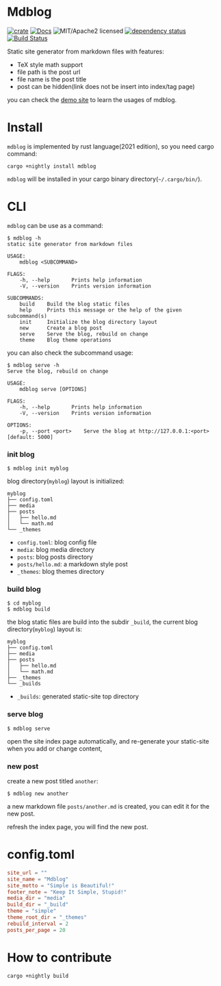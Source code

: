 # Mdblog

[![crate][crate-image]][crate-link]
[![Docs][docs-image]][docs-link]
![MIT/Apache2 licensed][license-image]
[![dependency status][deps-image]][deps-link]
[![Build Status][travis-image]][travis-link]

[crate-image]: https://img.shields.io/crates/v/mdblog.svg
[crate-link]: https://crates.io/crates/mdblog
[docs-image]: https://docs.rs/mdblog/badge.svg
[docs-link]: https://docs.rs/mdblog
[license-image]: https://img.shields.io/crates/l/mdblog.svg
[deps-image]: https://deps.rs/repo/github/fugangqiang/mdblog.rs/status.svg
[deps-link]: https://deps.rs/repo/github/fugangqiang/mdblog.rs
[travis-image]: https://travis-ci.org/FuGangqiang/mdblog.rs.svg?branch=master
[travis-link]: https://travis-ci.org/FuGangqiang/mdblog.rs

Static site generator from markdown files with features:

* TeX style math support
* file path is the post url
* file name is the post title
* post can be hidden(link does not be insert into index/tag page)

you can check the [demo site](https://fugangqiang.github.io/mdblog.rs/)
to learn the usages of mdblog.


# Install

`mdblog` is implemented by rust language(2021 edition), so you need cargo command:

```
cargo +nightly install mdblog
```

`mdblog` will be installed in your cargo binary directory(`~/.cargo/bin/`).


# CLI

`mdblog` can be use as a command:

```
$ mdblog -h
static site generator from markdown files

USAGE:
    mdblog <SUBCOMMAND>

FLAGS:
    -h, --help       Prints help information
    -V, --version    Prints version information

SUBCOMMANDS:
    build    Build the blog static files
    help     Prints this message or the help of the given subcommand(s)
    init     Initialize the blog directory layout
    new      Create a blog post
    serve    Serve the blog, rebuild on change
    theme    Blog theme operations
```

you can also check the subcommand usage:

```
$ mdblog serve -h
Serve the blog, rebuild on change

USAGE:
    mdblog serve [OPTIONS]

FLAGS:
    -h, --help       Prints help information
    -V, --version    Prints version information

OPTIONS:
    -p, --port <port>    Serve the blog at http://127.0.0.1:<port> [default: 5000]
```


### init blog

```
$ mdblog init myblog
```

blog directory(`myblog`) layout is initialized:

```
myblog
├── config.toml
├── media
├── posts
│   ├── hello.md
│   └── math.md
└── _themes
```

* `config.toml`: blog config file
* `media`: blog media directory
* `posts`: blog posts directory
* `posts/hello.md`: a markdown style post
* `_themes`: blog themes directory

### build blog

```
$ cd myblog
$ mdblog build
```

the blog static files are build into the subdir `_build`, the current blog directory(`myblog`) layout is:

```
myblog
├── config.toml
├── media
├── posts
│   ├── hello.md
│   └── math.md
├── _themes
└── _builds
```

* `_builds`: generated static-site top directory

### serve blog

```
$ mdblog serve
```

open the site index page automatically,
and re-generate your static-site when you add or change content,

### new post

create a new post titled `another`:

```
$ mdblog new another
```

a new markdown file `posts/another.md` is created,
you can edit it for the new post.

refresh the index page, you will find the new post.


# config.toml

```toml
site_url = ""
site_name = "Mdblog"
site_motto = "Simple is Beautiful!"
footer_note = "Keep It Simple, Stupid!"
media_dir = "media"
build_dir = "_build"
theme = "simple"
theme_root_dir = "_themes"
rebuild_interval = 2
posts_per_page = 20
```

# How to contribute

```
cargo +nightly build
```
